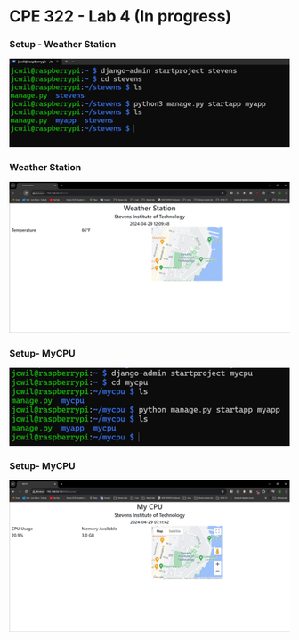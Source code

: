 # CPE 322 - Lab 4 (In progress)

### Setup - Weather Station
![cd ](lab4_01.png)

### Weather Station
![WS ](lab4_02.png)

### Setup- MyCPU
![cd2 ](lab4_03.png)

### Setup- MyCPU
![CPU ](lab4_04.png)